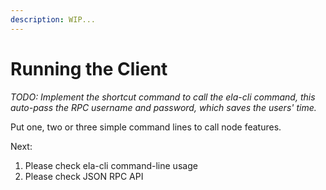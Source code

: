 ```yaml
---
description: WIP...
---
```


# Running the Client

_TODO: Implement the shortcut command to call the ela-cli command, this auto-pass the  RPC username and password, which saves the users' time._

Put one, two or three simple command lines to call node features.

Next:

1. Please check ela-cli command-line usage
2. Please check JSON RPC API
